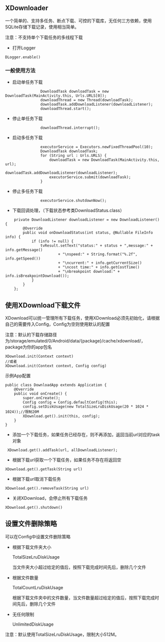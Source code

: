 ## XDownloader

一个简单的、支持多任务、断点下载、可控的下载库，无任何三方依赖，使用SQLite存储下载记录，使用相当简单。

注意：不支持单个下载任务的多线程下载


* 打开Logger
```
DLogger.enable()
```

### 一般使用方法

* 启动单任务下载
```
                DownloadTask downloadTask = new DownloadTask(MainActivity.this, Urls.URLS[0]);
                downloadThread = new Thread(downloadTask);
                downloadTask.addDownloadListener(downloadListener);
                downloadThread.start();
```

* 停止单任务下载
```
                downloadThread.interrupt();
```

* 启动多任务下载
```
                executorService = Executors.newFixedThreadPool(10);
                DownloadTask downloadTask;
                for (String url : Urls.URLS) {
                    downloadTask = new DownloadTask(MainActivity.this, url);
                    downloadTask.addDownloadListener(downloadListener);
                    executorService.submit(downloadTask);
                }
```

* 停止多任务下载
```
                executorService.shutdownNow();
```

* 下载回调处理，（下载状态参考类DownloadStatus.class）
```
    private DownloadListener downloadListener = new DownloadListener() {
        @Override
        public void onDownloadStatus(int status, @Nullable FileInfo info) {
            if (info != null) {
                tvResult.setText("status:" + status + ",message:" + info.getMessage()
                        + "\nspeed:" + String.format("%.2f", info.getSpeed())
                        + "\ncurrent:" + info.getCurrentSize()
                        + "\ncost time:" + info.getCostTime()
                        + "\nbreakpoint download:" + info.isBreakpointDownload());
            }
        }
    };
```

## 使用XDownload下载文件
XDownload可以统一管理所有下载任务，使用XDownload必须先初始化，请根据自己的需要传入Config，Config为空则使用默认的配置

注意：默认的下载存储路径为/storage/emulated/0/Android/data/{package}/cache/xdownload/，package为你的app包名
```
XDownload.init(Context context)
//或者
XDownload.init(Context context, Config config)
```
示例App配置
```
public class DownloadApp extends Application {
    @Override
    public void onCreate() {
        super.onCreate();
        Config config = Config.defaultConfig(this);
        config.setDiskUsage(new TotalSizeLruDiskUsage(20 * 1024 * 1024));//限制20M
        XDownload.get().init(this, config);
    }
}
```
* 添加一个下载任务，如果任务已经存在，则不再添加，返回当前url对应的task对象
```
 XDownload.get().addTask(url, allDownloadListener);
```

* 根据下载url获取一个下载任务，如果任务不存在将返回空
```
XDownload.get().getTask(String url)
```
* 根据下载url取消下载任务
```
XDownload.get().removeTask(String url)
```
* 关闭XDownload，会停止所有下载任务
```
XDownload.get().shutdown()
```

## 设置文件删除策略
可以在Config中设置文件删除策略

- 根据下载文件夹大小

    TotalSizeLruDiskUsage

    当文件夹大小超过给定的值后，按照下载完成时间先后，删除几个文件


- 根据文件数量

    TotalCountLruDiskUsage

    根据下载文件夹中的文件数量，当文件数量超过给定的值后，按照下载完成时间先后，删除几个文件

- 无任何限制

    UnlimitedDiskUsage

注意：默认使用TotalSizeLruDiskUsage，限制大小512M。